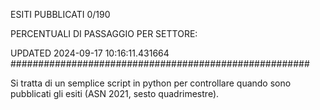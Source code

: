 ESITI PUBBLICATI 0/190 

PERCENTUALI DI PASSAGGIO PER SETTORE:

UPDATED 2024-09-17 10:16:11.431664
###################################################### 

Si tratta di un semplice script in python per controllare quando sono pubblicati gli esiti (ASN 2021, sesto quadrimestre).

